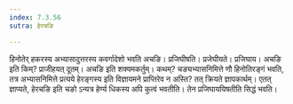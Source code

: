 ```yaml
---
index: 7.3.56
sutra: हेरचङि

---
```

हिनोतेर् हकरस्य अभ्यासादुत्तरस्य कवर्गादेशो भवति अचङि। प्रजिघीषति। प्रजेघीयते। प्रजिघाय। अचङि इति किम्? प्राजीहयत् दूतम्। अचङि इति शक्यमकर्तुम्। कथम्? चङ्यभ्यासनिमित्ते णौ हिनोतिरङ्गं भवति, तत्र अभ्यासनिमित्ते प्रत्यये हेरङ्गस्य इति विज्ञायमने प्राप्तिरेव न अस्ति? तत् क्रियते ज्ञापकार्थम्। एतत् ज्ञाप्यते, हेरचङि इति चङो ऽन्यत्र हेर्ण्य धिकस्य अपि कुत्वं भवतीति। तेन प्रजिघाययिषतीति सिद्धं भवति।